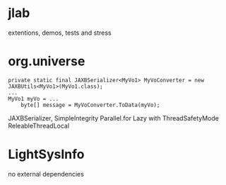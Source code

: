 jlab
====

extentions, demos, tests and stress

org.universe
===


```
private static final JAXBSerializer<MyVo1> MyVoConverter = new JAXBUtils<MyVo1>(MyVo1.class);
...
MyVo1 myVo = ...
    byte[] message = MyVoConverter.ToData(myVo);

```

JAXBSerializer, SimpleIntegrity
Parallel.for
Lazy<T> with ThreadSafetyMode
ReleableThreadLocal<T>

LightSysInfo
 ==
no external dependencies